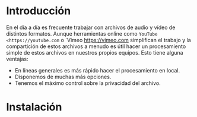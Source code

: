 Introducción
================
En el día a día es frecuente trabajar con archivos de audio y vídeo de distintos formatos. Aunque herramientas online como `YouTube <https://youtube.com` o `Vimeo <https://vimeo.com> simplifican el trabajo y la compartición de estos archivos a menudo es útil hacer un procesamiento simple de estos archivos en nuestros propios equipos. Esto tiene alguna ventajas:

* En líneas generales es más rápido hacer el procesamiento en local.
* Disponemos de muchas más opciones.
* Tenemos el máximo control sobre la privacidad del archivo.


Instalación
=================

